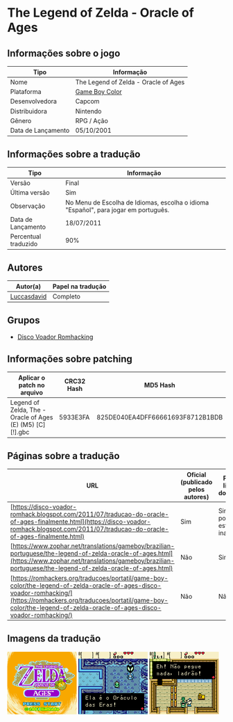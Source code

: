# The Legend of Zelda - Oracle of Ages

## Informações sobre o jogo

| Tipo | Informação |
| ----------- | ----------- |
| Nome | The Legend of Zelda \- Oracle of Ages |
| Plataforma | [Game Boy Color](../) |
| Desenvolvedora | Capcom |
| Distribuidora | Nintendo |
| Gênero | RPG / Ação |
| Data de Lançamento | 05/10/2001 |

## Informações sobre a tradução

| Tipo | Informação |
| ----------- | ----------- |
| Versão | Final |
| Última versão | Sim |
| Observação | No Menu de Escolha de Idiomas, escolha o idioma &quot;Español&quot;, para jogar em português\. |
| Data de Lançamento | 18/07/2011 |
| Percentual traduzido | 90% |

## Autores

| Autor(a) | Papel na tradução |
| ----------- | ----------- |
| [Luccasdavid](../../../autores/luccasdavid/) | Completo |

## Grupos

* [Disco Voador Romhacking](../../../grupos/disco-voador-romhacking/)

## Informações sobre patching

| Aplicar o patch no arquivo | CRC32 Hash | MD5 Hash |
| ----------- | ----------- | ----------- |
| Legend of Zelda, The \- Oracle of Ages \(E\) \(M5\) \[C\]\[\!\]\.gbc | 5933E3FA | 825DE040EA4DFF66661693F8712B1BDB |

## Páginas sobre a tradução

| URL | Oficial (publicado pelos autores) | Possuí link de download |
| ----------- | ----------- | ----------- |
| [https://disco-voador-romhack.blogspot.com/2011/07/traducao-do-oracle-of-ages-finalmente.html](https://disco-voador-romhack.blogspot.com/2011/07/traducao-do-oracle-of-ages-finalmente.html) | Sim | Sim, porém estão inativos |
| [https://www.zophar.net/translations/gameboy/brazilian-portuguese/the-legend-of-zelda-oracle-of-ages.html](https://www.zophar.net/translations/gameboy/brazilian-portuguese/the-legend-of-zelda-oracle-of-ages.html) | Não | Sim |
| [https://romhackers.org/traducoes/portatil/game-boy-color/the-legend-of-zelda-oracle-of-ages-disco-voador-romhacking/](https://romhackers.org/traducoes/portatil/game-boy-color/the-legend-of-zelda-oracle-of-ages-disco-voador-romhacking/) | Não | Não |

## Imagens da tradução

![Imagem de exemplo da tradução 1](1.png)
![Imagem de exemplo da tradução 2](2.png)
![Imagem de exemplo da tradução 3](3.png)